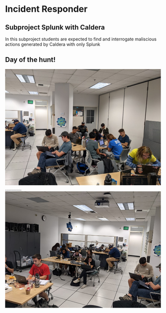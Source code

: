 # Incident Responder
## Subproject Splunk with Caldera

In this subproject students are expected to find and interrogate maliscious actions generated by Caldera with only Splunk

## Day of the hunt!

![](pic1.jpg)
.............
![](pic2.jpg)
